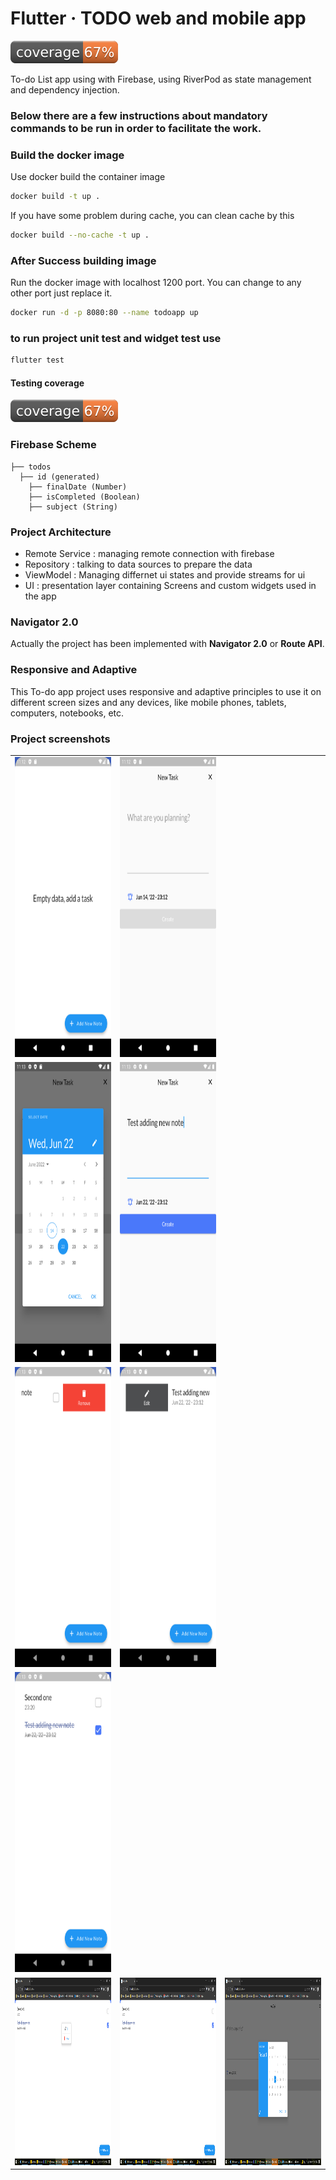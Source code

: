 # Flutter ·  TODO web and mobile app

![Coverage](readme_images/coverage_badge.svg?sanitize=true)

To-do List  app using with Firebase, using RiverPod as state management and dependency
injection.

### Below there are a few instructions about mandatory commands to be run in order to facilitate the work.
### Build the docker image

Use docker build the container image

```bash
docker build -t up .
```

If you have some problem during cache, you can clean cache by this

```bash
docker build --no-cache -t up .
```

### After Success building image

Run the docker image with localhost 1200 port. You can change to any other port just replace it.

```bash
docker run -d -p 8080:80 --name todoapp up
```

### to run project unit test and widget test use

```bash
flutter test
```
#### Testing coverage
![Coverage](readme_images/coverage_badge.svg?sanitize=true)

### Firebase Scheme

    ├── todos
      ├── id (generated)
        ├── finalDate (Number)
        ├── isCompleted (Boolean)
        ├── subject (String)

### Project Architecture
- Remote Service : managing remote connection with firebase
- Repository : talking to data sources to prepare the data
- ViewModel : Managing differnet ui states and provide streams for ui
- UI : presentation layer containing Screens and custom widgets used in the app

### Navigator 2.0

Actually the project has been implemented with **Navigator 2.0** or **Route API**.

### Responsive and Adaptive
This To-do app project uses responsive and adaptive principles to use it on different screen sizes and any devices, like
mobile phones, tablets, computers, notebooks, etc.

### Project screenshots

<table>
  <tr>
    <td><img src="readme_images/android1.png"  width=270 height=480></td>
    <td><img src="readme_images/android2.png"  width=270 height=480></td>
  </tr>
<tr>
    <td><img src="readme_images/android3.png"  width=270 height=480></td>
    <td><img src="readme_images/android4.png"  width=270 height=480></td>
  </tr>
<tr>
    <td><img src="readme_images/android5.png"  width=270 height=480></td>
    <td><img src="readme_images/android6.png"  width=270 height=480></td>
</tr>
<tr>
    <td><img src="readme_images/android7.png" width=270 height=480></td>
  </tr>
<tr>
    <td><img src="readme_images/web1.png" width=600 height=300></td>
    <td><img src="readme_images/web2.png" width=600 height=300></td>
    <td><img src="readme_images/web3.png" width=600 height=300></td>

</tr>
 </table>



